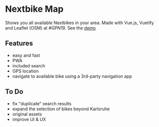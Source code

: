 # Nextbike Map

Shows you all available Nextbikes in your area. Made with Vue.js, Vuetify and Leaflet (OSM) at #GPN19. See the [demo](https://bike.krmax44.de)

## Features

- easy and fast
- PWA
- included search
- GPS location
- navigate to available bike using a 3rd-party navigation app

## To Do

- fix "duplicate" search results
- expand the selection of bikes beyond Karlsruhe
- original assets
- improve UI & UX
